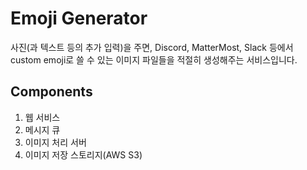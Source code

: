 # Emoji Generator

사진(과 텍스트 등의 추가 입력)을 주면, Discord, MatterMost, Slack 등에서 custom emoji로 쓸 수 있는 이미지 파일들을 적절히 생성해주는 서비스입니다.

## Components

1. 웹 서비스
2. 메시지 큐
3. 이미지 처리 서버
4. 이미지 저장 스토리지(AWS S3)
